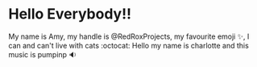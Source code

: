 # Hello Everybody!! 

My name is Amy, my handle is @RedRoxProjects, my favourite emoji :sparkles:, I can and can't live with cats :octocat:
Hello my name is charlotte and this music is pumpinp :sound:

